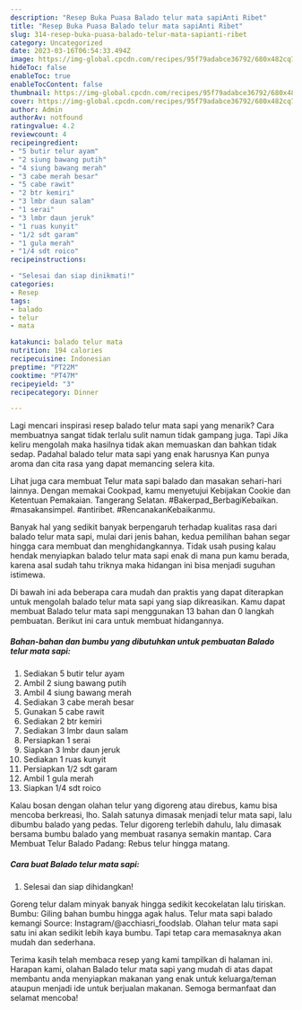 ```yaml
---
description: "Resep Buka Puasa Balado telur mata sapiAnti Ribet"
title: "Resep Buka Puasa Balado telur mata sapiAnti Ribet"
slug: 314-resep-buka-puasa-balado-telur-mata-sapianti-ribet
category: Uncategorized
date: 2023-03-16T06:54:33.494Z
image: https://img-global.cpcdn.com/recipes/95f79adabce36792/680x482cq70/balado-telur-mata-sapi-foto-resep-utama.jpg
hideToc: false
enableToc: true
enableTocContent: false
thumbnail: https://img-global.cpcdn.com/recipes/95f79adabce36792/680x482cq70/balado-telur-mata-sapi-foto-resep-utama.jpg
cover: https://img-global.cpcdn.com/recipes/95f79adabce36792/680x482cq70/balado-telur-mata-sapi-foto-resep-utama.jpg
author: Admin
authorAv: notfound
ratingvalue: 4.2
reviewcount: 4
recipeingredient:
- "5 butir telur ayam"
- "2 siung bawang putih"
- "4 siung bawang merah"
- "3 cabe merah besar"
- "5 cabe rawit"
- "2 btr kemiri"
- "3 lmbr daun salam"
- "1 serai"
- "3 lmbr daun jeruk"
- "1 ruas kunyit"
- "1/2 sdt garam"
- "1 gula merah"
- "1/4 sdt roico"
recipeinstructions:

- "Selesai dan siap dinikmati!"
categories:
- Resep
tags:
- balado
- telur
- mata

katakunci: balado telur mata 
nutrition: 194 calories
recipecuisine: Indonesian
preptime: "PT22M"
cooktime: "PT47M"
recipeyield: "3"
recipecategory: Dinner

---
```



Lagi mencari inspirasi resep balado telur mata sapi yang menarik? Cara membuatnya sangat tidak terlalu sulit namun tidak gampang juga. Tapi Jika keliru mengolah maka hasilnya tidak akan memuaskan dan bahkan tidak sedap. Padahal balado telur mata sapi yang enak harusnya Kan punya aroma dan cita rasa yang dapat memancing selera kita.


Lihat juga cara membuat Telur mata sapi balado dan masakan sehari-hari lainnya. Dengan memakai Cookpad, kamu menyetujui Kebijakan Cookie dan Ketentuan Pemakaian. Tangerang Selatan. #Bakerpad_BerbagiKebaikan. #masakansimpel. #antiribet. #RencanakanKebaikanmu.

Banyak hal yang sedikit banyak berpengaruh terhadap kualitas rasa dari balado telur mata sapi, mulai dari jenis bahan, kedua pemilihan bahan segar hingga cara membuat dan menghidangkannya. Tidak usah pusing kalau hendak menyiapkan balado telur mata sapi enak di mana pun kamu berada, karena asal sudah tahu triknya maka hidangan ini bisa menjadi suguhan istimewa.


Di bawah ini ada beberapa cara mudah dan praktis yang dapat diterapkan untuk mengolah balado telur mata sapi yang siap dikreasikan. Kamu dapat membuat Balado telur mata sapi menggunakan 13 bahan dan 0 langkah pembuatan. Berikut ini cara untuk membuat hidangannya.

<!--inarticleads1-->

##### Bahan-bahan dan bumbu yang dibutuhkan untuk pembuatan Balado telur mata sapi:

1. Sediakan 5 butir telur ayam
1. Ambil 2 siung bawang putih
1. Ambil 4 siung bawang merah
1. Sediakan 3 cabe merah besar
1. Gunakan 5 cabe rawit
1. Sediakan 2 btr kemiri
1. Sediakan 3 lmbr daun salam
1. Persiapkan 1 serai
1. Siapkan 3 lmbr daun jeruk
1. Sediakan 1 ruas kunyit
1. Persiapkan 1/2 sdt garam
1. Ambil 1 gula merah
1. Siapkan 1/4 sdt roico


Kalau bosan dengan olahan telur yang digoreng atau direbus, kamu bisa mencoba berkreasi, lho. Salah satunya dimasak menjadi telur mata sapi, lalu dibumbu balado yang pedas. Telur digoreng terlebih dahulu, lalu dimasak bersama bumbu balado yang membuat rasanya semakin mantap. Cara Membuat Telur Balado Padang: Rebus telur hingga matang. 

<!--inarticleads2-->

##### Cara buat Balado telur mata sapi:


1. Selesai dan siap dihidangkan!

Goreng telur dalam minyak banyak hingga sedikit kecokelatan lalu tiriskan. Bumbu: Giling bahan bumbu hingga agak halus. Telur mata sapi balado kemangi Source: Instagram/@acchiasri_foodslab. Olahan telur mata sapi satu ini akan sedikit lebih kaya bumbu. Tapi tetap cara memasaknya akan mudah dan sederhana. 

Terima kasih telah membaca resep yang kami tampilkan di halaman ini. Harapan kami, olahan Balado telur mata sapi yang mudah di atas dapat membantu anda menyiapkan makanan yang enak untuk keluarga/teman ataupun menjadi ide untuk berjualan makanan. Semoga bermanfaat dan selamat mencoba!
